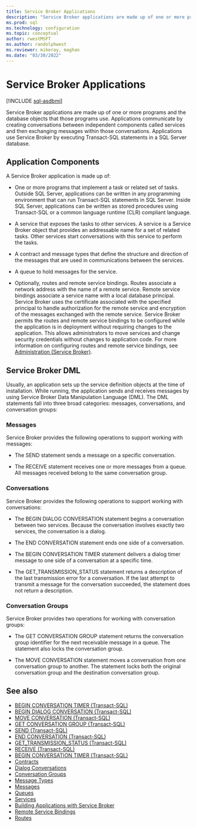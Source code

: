 ```yaml
---
title: Service Broker Applications
description: "Service Broker applications are made up of one or more programs and the database objects that those programs use."
ms.prod: sql
ms.technology: configuration
ms.topic: conceptual
author: rwestMSFT
ms.author: randolphwest
ms.reviewer: mikeray, maghan
ms.date: "03/30/2022"
---
```


# Service Broker Applications

[!INCLUDE [sql-asdbmi](../../includes/applies-to-version/sql-asdbmi.md)]

Service Broker applications are made up of one or more programs and the database objects that those programs use. Applications communicate by creating conversations between independent components called services and then exchanging messages within those conversations. Applications use Service Broker by executing Transact-SQL statements in a SQL Server database.

## Application Components

A Service Broker application is made up of:

- One or more programs that implement a task or related set of tasks. Outside SQL Server, applications can be written in any programming environment that can run Transact-SQL statements in SQL Server. Inside SQL Server, applications can be written as stored procedures using Transact-SQL or a common language runtime (CLR) compliant language.

- A service that exposes the tasks to other services. A service is a Service Broker object that provides an addressable name for a set of related tasks. Other services start conversations with this service to perform the tasks.

- A contract and message types that define the structure and direction of the messages that are used in communications between the services.

- A queue to hold messages for the service.

- Optionally, routes and remote service bindings. Routes associate a network address with the name of a remote service. Remote service bindings associate a service name with a local database principal. Service Broker uses the certificate associated with the specified principal to handle authorization for the remote service and encryption of the messages exchanged with the remote service. Service Broker permits the routes and remote service bindings to be configured while the application is in deployment without requiring changes to the application. This allows administrators to move services and change security credentials without changes to application code. For more information on configuring routes and remote service bindings, see [Administration (Service Broker)](administration.md).

## Service Broker DML

Usually, an application sets up the service definition objects at the time of installation. While running, the application sends and receives messages by using Service Broker Data Manipulation Language (DML). The DML statements fall into three broad categories: messages, conversations, and conversation groups:

### Messages

Service Broker provides the following operations to support working with messages:

- The SEND statement sends a message on a specific conversation.

- The RECEIVE statement receives one or more messages from a queue. All messages received belong to the same conversation group.

### Conversations

Service Broker provides the following operations to support working with conversations:

- The BEGIN DIALOG CONVERSATION statement begins a conversation between two services. Because the conversation involves exactly two services, the conversation is a dialog.

- The END CONVERSATION statement ends one side of a conversation.

- The BEGIN CONVERSATION TIMER statement delivers a dialog timer message to one side of a conversation at a specific time.

- The GET_TRANSMISSION_STATUS statement returns a description of the last transmission error for a conversation. If the last attempt to transmit a message for the conversation succeeded, the statement does not return a description.

### Conversation Groups

Service Broker provides two operations for working with conversation groups:

- The GET CONVERSATION GROUP statement returns the conversation group identifier for the next receivable message in a queue. The statement also locks the conversation group.

- The MOVE CONVERSATION statement moves a conversation from one conversation group to another. The statement locks both the original conversation group and the destination conversation group.

## See also

- [BEGIN CONVERSATION TIMER (Transact-SQL)](../../t-sql/statements/begin-conversation-timer-transact-sql.md)
- [BEGIN DIALOG CONVERSATION (Transact-SQL)](../../t-sql/statements/begin-dialog-conversation-transact-sql.md)
- [MOVE CONVERSATION (Transact-SQL)](../../t-sql/statements/move-conversation-transact-sql.md)
- [GET CONVERSATION GROUP (Transact-SQL)](../../t-sql/statements/get-conversation-group-transact-sql.md)
- [SEND (Transact-SQL)](../../t-sql/statements/send-transact-sql.md)
- [END CONVERSATION (Transact-SQL)](../../t-sql/statements/end-conversation-transact-sql.md)
- [GET_TRANSMISSION_STATUS (Transact-SQL)](../../t-sql/statements/get-transmission-status-transact-sql.md)
- [RECEIVE (Transact-SQL)](../../t-sql/statements/receive-transact-sql.md)
- [BEGIN CONVERSATION TIMER (Transact-SQL)](../../t-sql/statements/begin-conversation-timer-transact-sql.md)
- [Contracts](contracts.md)
- [Dialog Conversations](dialog-conversations.md)
- [Conversation Groups](conversation-groups.md)
- [Message Types](message-types.md)
- [Messages](messages.md)
- [Queues](queues.md)
- [Services](services.md)
- [Building Applications with Service Broker](building-applications-with-service-broker.md)
- [Remote Service Bindings](remote-service-bindings.md)
- [Routes](routes.md)
